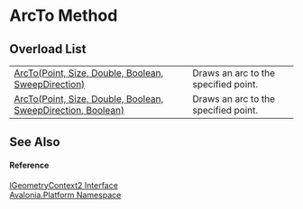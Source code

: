 # ArcTo Method


## Overload List
<table>
<tr>
<td><a href="M_Avalonia_Platform_IGeometryContext_ArcTo">ArcTo(Point, Size, Double, Boolean, SweepDirection)</a></td>
<td>Draws an arc to the specified point.</td>
</tr>
<tr>
<td><a href="M_Avalonia_Platform_IGeometryContext2_ArcTo">ArcTo(Point, Size, Double, Boolean, SweepDirection, Boolean)</a></td>
<td>Draws an arc to the specified point.</td>
</tr>
</table>

## See Also


#### Reference
<a href="T_Avalonia_Platform_IGeometryContext2">IGeometryContext2 Interface</a>  
<a href="N_Avalonia_Platform">Avalonia.Platform Namespace</a>  


